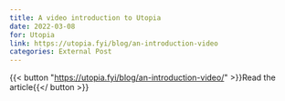 ```yaml
---
title: A video introduction to Utopia
date: 2022-03-08
for: Utopia
link: https://utopia.fyi/blog/an-introduction-video
categories: External Post
---
```


{{< button "https://utopia.fyi/blog/an-introduction-video/" >}}Read the article{{</ button >}}